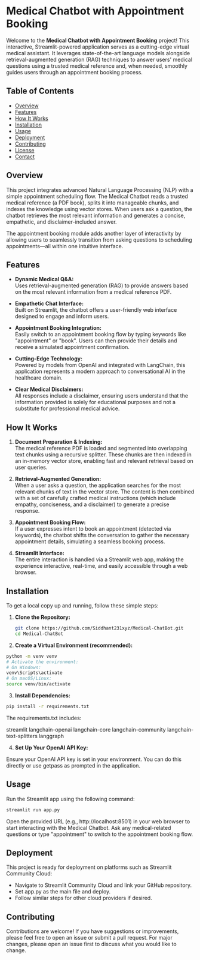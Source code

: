 # Medical Chatbot with Appointment Booking

Welcome to the **Medical Chatbot with Appointment Booking** project! This interactive, Streamlit-powered application serves as a cutting-edge virtual medical assistant. It leverages state-of-the-art language models alongside retrieval-augmented generation (RAG) techniques to answer users' medical questions using a trusted medical reference and, when needed, smoothly guides users through an appointment booking process.

## Table of Contents
- [Overview](#overview)
- [Features](#features)
- [How It Works](#how-it-works)
- [Installation](#installation)
- [Usage](#usage)
- [Deployment](#deployment)
- [Contributing](#contributing)
- [License](#license)
- [Contact](#contact)

## Overview

This project integrates advanced Natural Language Processing (NLP) with a simple appointment scheduling flow. The Medical Chatbot reads a trusted medical reference (a PDF book), splits it into manageable chunks, and indexes the knowledge using vector stores. When users ask a question, the chatbot retrieves the most relevant information and generates a concise, empathetic, and disclaimer-included answer.

The appointment booking module adds another layer of interactivity by allowing users to seamlessly transition from asking questions to scheduling appointments—all within one intuitive interface.

## Features

- **Dynamic Medical Q&A:**  
  Uses retrieval-augmented generation (RAG) to provide answers based on the most relevant information from a medical reference PDF.
  
- **Empathetic Chat Interface:**  
  Built on Streamlit, the chatbot offers a user-friendly web interface designed to engage and inform users.
  
- **Appointment Booking Integration:**  
  Easily switch to an appointment booking flow by typing keywords like "appointment" or "book". Users can then provide their details and receive a simulated appointment confirmation.
  
- **Cutting-Edge Technology:**  
  Powered by models from OpenAI and integrated with LangChain, this application represents a modern approach to conversational AI in the healthcare domain.
  
- **Clear Medical Disclaimers:**  
  All responses include a disclaimer, ensuring users understand that the information provided is solely for educational purposes and not a substitute for professional medical advice.

## How It Works

1. **Document Preparation & Indexing:**  
   The medical reference PDF is loaded and segmented into overlapping text chunks using a recursive splitter. These chunks are then indexed in an in-memory vector store, enabling fast and relevant retrieval based on user queries.

2. **Retrieval-Augmented Generation:**  
   When a user asks a question, the application searches for the most relevant chunks of text in the vector store. The content is then combined with a set of carefully crafted medical instructions (which include empathy, conciseness, and a disclaimer) to generate a precise response.

3. **Appointment Booking Flow:**  
   If a user expresses intent to book an appointment (detected via keywords), the chatbot shifts the conversation to gather the necessary appointment details, simulating a seamless booking process.

4. **Streamlit Interface:**  
   The entire interaction is handled via a Streamlit web app, making the experience interactive, real-time, and easily accessible through a web browser.

## Installation

To get a local copy up and running, follow these simple steps:

1. **Clone the Repository:**

   ```bash
   git clone https://github.com/Siddhant231xyz/Medical-ChatBot.git
   cd Medical-ChatBot
   ```
2. **Create a Virtual Environment (recommended):**

  ```bash
  python -m venv venv
  # Activate the environment:
  # On Windows:
  venv\Scripts\activate
  # On macOS/Linux:
  source venv/bin/activate
  ```
3. **Install Dependencies:**

  ```bash
  pip install -r requirements.txt
  ```

  The requirements.txt includes:
  
  streamlit
  langchain-openai
  langchain-core
  langchain-community
  langchain-text-splitters
  langgraph

4. **Set Up Your OpenAI API Key:**

  Ensure your OpenAI API key is set in your environment. You can do this directly or use getpass as prompted in the application.

## Usage

  Run the Streamlit app using the following command:
  
  ```bash
  streamlit run app.py
  ```
  Open the provided URL (e.g., http://localhost:8501) in your web browser to start interacting with the Medical Chatbot. Ask any medical-related questions or type "appointment" to switch to the appointment booking flow.

## Deployment

  This project is ready for deployment on platforms such as Streamlit Community Cloud:
  - Navigate to Streamlit Community Cloud and link your GitHub repository.
  - Set app.py as the main file and deploy.
  - Follow similar steps for other cloud providers if desired.

## Contributing

  Contributions are welcome! If you have suggestions or improvements, please feel free to open an issue or submit a pull request. For major changes, please open an issue first to discuss what you would like to change.
